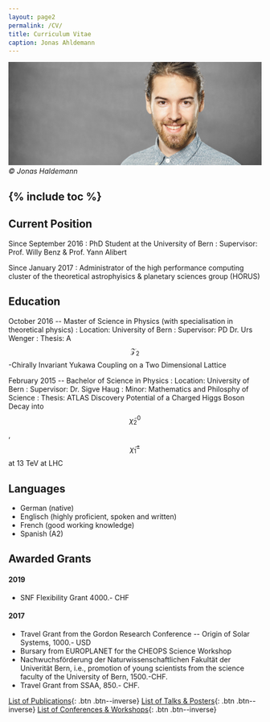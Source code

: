 ```yaml
---
layout: page2
permalink: /CV/
title: Curriculum Vitae
caption: Jonas Ahldemann
---
```

![ /assets/pictures/Portrait_lowres.jpg](/assets/pictures/Portrait_lowres.jpg)
*© Jonas Haldemann*

{% include toc %}
---
## Current Position
Since September 2016
: PhD Student at the University of Bern
: Supervisor: Prof. Willy Benz & Prof. Yann Alibert

Since January 2017
: Administrator of the high performance computing cluster of the theoretical astrophyisics & planetary sciences group (HORUS)

## Education
October 2016 -- Master of Science in Physics (with specialisation in theoretical physics)
: Location: University of Bern
: Supervisor: PD Dr. Urs Wenger
: Thesis: A $$\mathcal{Z}_2$$-Chirally Invariant Yukawa Coupling on a Two Dimensional Lattice

February 2015 -- Bachelor of Science in Physics
: Location: University of Bern
: Supervisor: Dr. Sigve Haug
: Minor: Mathematics and Philosphy of Science
: Thesis: ATLAS Discovery Potential of a Charged Higgs Boson Decay into $$\tilde{\chi}^0_2$$ , $$\tilde{\chi}^\pm_1$$ at 13 TeV at LHC

## Languages
+ German (native)
+ Englisch (highly proficient, spoken and written)
+ French (good working knowledge)
+ Spanish (A2)

## Awarded Grants
#### 2019
+ SNF Flexibility Grant 4000.- CHF

#### 2017
+ Travel Grant from the Gordon Research Conference -- Origin of Solar Systems, 1000.- USD
+ Bursary from EUROPLANET for the CHEOPS Science Workshop
+ Nachwuchsförderung der Naturwissenschaftlichen Fakultät
der Univerität Bern, i.e., promotion of young scientists from the
science faculty of the University of Bern, 1500.-CHF.
+ Travel Grant from SSAA, 850.- CHF.

[List of Publications](/publications-year/){: .btn .btn--inverse}
[List of Talks & Posters](/publications-year/){: .btn .btn--inverse}
[List of Conferences & Workshops](/publications-year/){: .btn .btn--inverse}
